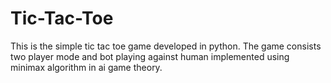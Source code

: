 # Tic-Tac-Toe
This is the simple tic tac toe game developed in python. The game consists two player mode and bot playing against human implemented using minimax algorithm in ai game theory.
